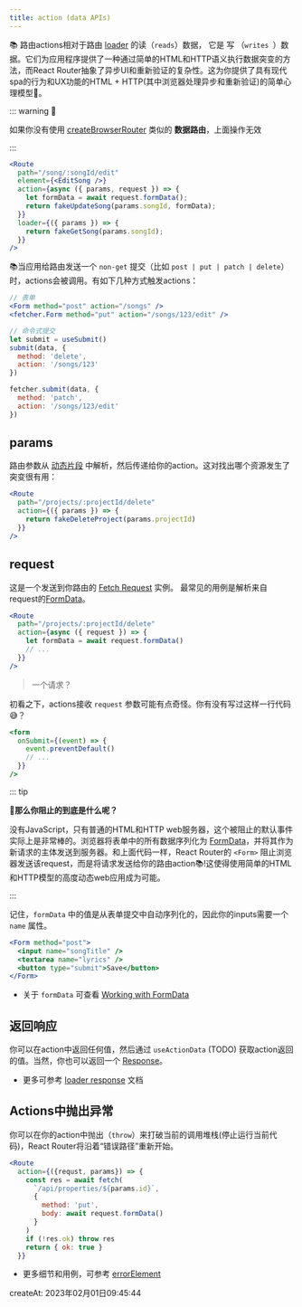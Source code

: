 ```yaml
---
title: action (data APIs)
---
```


📚 路由actions相对于路由 [loader](./loader) 的读（`reads`）数据， 它是 写 （`writes `）数据。它们为应用程序提供了一种通过简单的HTML和HTTP语义执行数据突变的方法，而React Router抽象了异步UI和重新验证的复杂性。这为你提供了具有现代spa的行为和UX功能的HTML + HTTP(其中浏览器处理异步和重新验证)的简单心理模型🚀。



::: warning 🚨

如果你没有使用 [createBrowserRouter](../routers/createBrowserRouter) 类似的 **数据路由**，上面操作无效

:::



```jsx {4-6}
<Route
  path="/song/:songId/edit"
  element={<EditSong />}
  action={async ({ params, request }) => {
    let formData = await request.formData();
    return fakeUpdateSong(params.songId, formData);
  }}
  loader={({ params }) => {
    return fakeGetSong(params.songId);
  }}
/>
```

📚当应用给路由发送一个 `non-get` 提交（比如 `post | put | patch | delete`） 时，actions会被调用。有如下几种方式触发actions：

```jsx
// 表单
<Form method="post" action="/songs" />
<fetcher.Form method="put" action="/songs/123/edit" />

// 命令式提交
let submit = useSubmit()
submit(data, {
  method: 'delete',
  action: '/songs/123'
})

fetcher.submit(data, {
  method: 'patch',
  action: '/songs/123/edit'
})
```



## params

路由参数从 [动态片段](./route#_3-1-动态片段) 中解析，然后传递给你的action。这对找出哪个资源发生了突变很有用：

```jsx
<Route
  path="/projects/:projectId/delete"
  action={({ params }) => {
    return fakeDeleteProject(params.projectId)
  }}
/>
```



## request

这是一个发送到你路由的 [Fetch Request](https://developer.mozilla.org/en-US/docs/Web/API/Request) 实例。 最常见的用例是解析来自request的[FormData](https://developer.mozilla.org/en-US/docs/Web/API/FormData)。

```jsx
<Route
  path="/projects/:projectId/delete"
  action={async ({ request }) => {
    let formData = await request.formData()
    // ...
  }}
/>
```



> 一个请求？

初看之下，actions接收 `request` 参数可能有点奇怪。你有没有写过这样一行代码😅？

```jsx {3}
<form
  onSubmit={(event) => {
    event.preventDefault()
    // ...
  }}
/>
```

::: tip

**🤔那么你阻止的到底是什么呢？**

没有JavaScript，只有普通的HTML和HTTP web服务器，这个被阻止的默认事件实际上是非常棒的。浏览器将表单中的所有数据序列化为 [FormData](https://developer.mozilla.org/en-US/docs/Web/API/FormData)，并将其作为新请求的主体发送到服务器。和上面代码一样，React Router的 `<Form>` 阻止浏览器发送该request，而是将请求发送给你的路由action📚!这使得使用简单的HTML和HTTP模型的高度动态web应用成为可能。

:::

记住，`formData` 中的值是从表单提交中自动序列化的，因此你的inputs需要一个 `name` 属性。

```jsx
<Form method="post">
  <input name="songTitle" />
  <textarea name="lyrics" />
  <button type="submit">Save</button>
</Form>
```

- 关于 `formData` 可查看 [Working with FormData](https://reactrouter.com/en/main/guides/form-data)



## 返回响应

你可以在action中返回任何值，然后通过 `useActionData` (TODO) 获取action返回的值。当然，你也可以返回一个 [Response](https://developer.mozilla.org/en-US/docs/Web/API/Response)。

- 更多可参考 [loader response](./loader#返回响应) 文档



## Actions中抛出异常

你可以在你的action中抛出（`throw`）来打破当前的调用堆栈(停止运行当前代码)，React Router将沿着“错误路径”重新开始。

```jsx
<Route
  action={({requst, params}) => {
    const res = await fetch(
      `/api/properties/${params.id}`,
      {
        method: 'put',
        body: await request.formData()
      }
    )
    if (!res.ok) throw res
    return { ok: true }
  }}
```

- 更多细节和用例，可参考 [errorElement](./errorElement)



createAt: 2023年02月01日09:45:44

